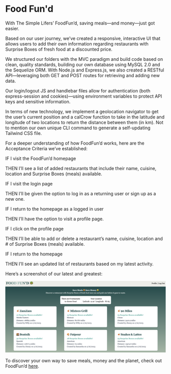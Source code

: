 # Food Fun'd

With The Simple Lifers’ FoodFun’d, saving meals—and money—just got easier. 

Based on our user journey, we’ve created a responsive, interactive UI that allows users to add their own information regarding restaurants with Surprise Boxes of fresh food at a discounted price. 

We structured our folders with the MVC paradigm and build code based on clean, quality standards, building our own database using MySQL 2.0 and the Sequelize ORM. With Node.js and Express.js, we also created a RESTful API—leveraging both GET and POST routes for retrieving and adding new data. 

Our login/logout JS and handlebar files allow for authentication (both express-session and cookies)—using environment variables to protect API keys and sensitive information. 

In terms of new technology, we implement a geolocation navigator to get the user’s current position and a calCrow function to take in the latitude and longitude of two locations to return the distance between them (in km). Not to mention our own unique CLI command to generate a self-updating Tailwind CSS file. 

For a deeper understanding of how FoodFun’d works, here are the Acceptance Criteria we’ve established:

IF I visit the FoodFun’d homepage

THEN I’ll see a list of added restaurants that include their name, cuisine, location and Surprise Boxes (meals) available.

IF I visit the login page

THEN I’ll be given the option to log in as a returning user or sign up as a new one.

IF I return to the homepage as a logged in user

THEN I’ll have the option to visit a profile page.

IF I click on the profile page

THEN I’ll be able to add or delete a restaurant’s name, cuisine, location and # of Surprise Boxes (meals) available. 

IF I return to the homepage

THEN I’ll see an updated list of restaurants based on my latest activity.

Here’s a screenshot of our latest and greatest:

![](./SiteScreenshot.png)

To discover your own way to save meals, money and the planet, check out FoodFun’d [here](https://foodfund.herokuapp.com/).